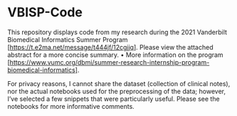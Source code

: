 # VBISP-Code

This repository displays code from my research during the 2021 Vanderbilt Biomedical Informatics Summer Program [https://t.e2ma.net/message/t444jf/12cgjjq]. Please view the attached abstract for a more concise summary.
	• More information on the program [https://www.vumc.org/dbmi/summer-research-internship-program-biomedical-informatics].
	
For privacy reasons, I cannot share the dataset (collection of clinical notes), nor the actual notebooks used for the preprocessing of the data; however, I’ve selected a few snippets that were particularly useful. Please see the notebooks for more informative comments. 
